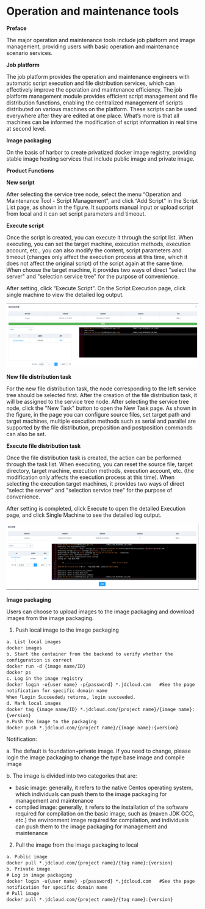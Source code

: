 # Operation and maintenance tools

**Preface**

The major operation and maintenance tools include job platform and image management, providing users with basic operation and maintenance scenario services.

**Job platform**

The job platform provides the operation and maintenance engineers with automatic script execution and file distribution services, which can effectively improve the operation and maintenance efficiency. The job platform management module provides efficient script management and file distribution functions, enabling the centralized management of scripts distributed on various machines on the platform. These scripts can be used everywhere after they are edited at one place. What’s more is that all machines can be informed the modification of script information in real time at second level.

**Image packaging**

On the basis of harbor to create privatized docker image registry, providing stable image hosting services that include public image and private image.

**Product Functions**

**New script**

After selecting the service tree node, select the menu “Operation and Maintenance Tool - Script Management", and click “Add Script" in the Script List page, as shown in the figure. It supports manual input or upload script from local and it can set script parameters and timeout.

**Execute script**

Once the script is created, you can execute it through the script list. When executing, you can set the target machine, execution methods, execution account, etc., you can also modify the content, script parameters and timeout (changes only affect the execution process at this time, which it does not affect the original script) of the script again at the same time. When choose the target machine, it provides two ways of direct "select the server" and "selection service tree" for the purpose of convenience.

After setting, click “Execute Script". On the Script Execution page, click single machine to view the detailed log output.

![image](https://github.com/jdcloudcom/cn/blob/DevOps/image/DevOps/Operation-Guide26.png)
 

**New file distribution task**

For the new file distribution task, the node corresponding to the left service tree should be selected first. After the creation of the file distribution task, it will be assigned to the service tree node. After selecting the service tree node, click the "New Task" button to open the New Task page. As shown in the figure, in the page you can configure source files, set target path and target machines, multiple execution methods such as serial and parallel are supported by the file distribution, preposition and postposition commands can also be set.

**Execute file distribution task**

Once the file distribution task is created, the action can be performed through the task list. When executing, you can reset the source file, target directory, target machine, execution methods, execution account, etc. (the modification only affects the execution process at this time). When selecting the execution target machines, it provides two ways of direct "select the server" and "selection service tree" for the purpose of convenience.

After setting is completed, click Execute to open the detailed Execution page, and click Single Machine to see the detailed log output.

![image](https://github.com/jdcloudcom/cn/blob/DevOps/image/DevOps/Operation-Guide27.png)

**Image packaging**

Users can choose to upload images to the image packaging and download images from the image packaging.

1. Push local image to the image packaging

```
a. List local images
docker images
b. Start the container from the backend to verify whether the configuration is correct
docker run -d {image name/ID}
docker ps
c. Log in the image registry
docker login -u{user name} -p{password} *.jdcloud.com   #See the page notification for specific domain name
When「Login Succeeded」returns, login succeeded.
d. Mark local images
docker tag {image name/ID} *.jdcloud.com/{project name}/{image name}:{version}
e.Push the image to the packaging
docker push *.jdcloud.com/{project name}/{image name}:{version}
```

Notification:

a.	The default is foundation+private image. If you need to change, please login the image packaging to change the type base image and compile image

b.	The image is divided into two categories that are:

- basic image: generally, it refers to the native Centos operating system, which individuals can push them to the image packaging for management and maintenance
- compiled image: generally, it refers to the installation of the software required for compilation on the basic image, such as (maven JDK GCC, etc.) the environment image required for compilation, and individuals can push them to the image packaging for management and maintenance


2. Pull the image from the image packaging to local

```
a. Public image
docker pull *.jdcloud.com/{project name}/{tag name}:{version}
b. Private image
# Log in image packaging
docker login -u{user name} -p{password} *.jdcloud.com   #See the page notification for specific domain name
# Pull image
docker pull *.jdcloud.com/{project name}/{tag name}:{version}
```
